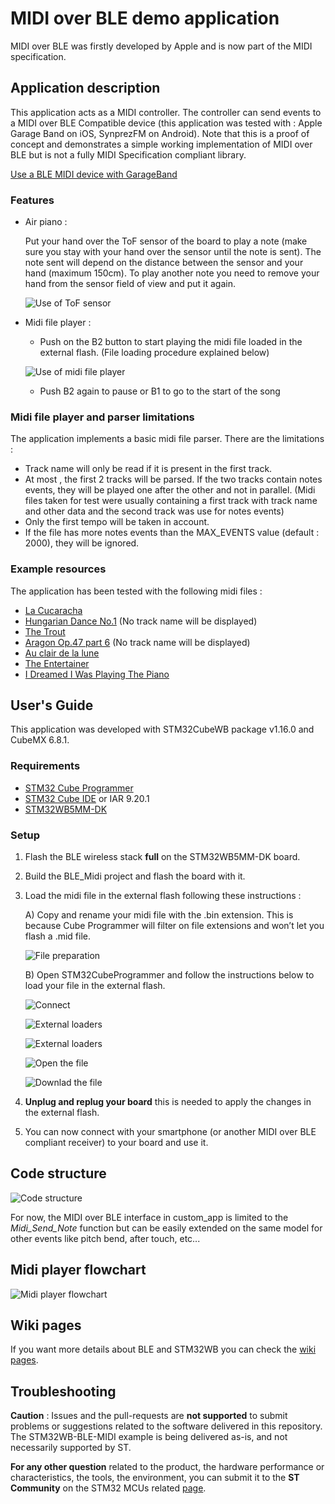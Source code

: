 # MIDI over BLE demo application

MIDI over BLE was firstly developed by Apple and is now part of the MIDI specification. 

## Application description

This application acts as a MIDI controller. The controller can send events to a MIDI over BLE Compatible device (this application was tested with : Apple Garage Band on iOS, SynprezFM on Android). Note that this is a proof of concept and demonstrates a simple working implementation of MIDI over BLE but is not a fully MIDI Specification compliant library.   

[Use a BLE MIDI device with GarageBand](https://support.apple.com/guide/garageband-ipad/a-bluetooth-midi-device-touch-instruments-chse356a0321/ipados#:~:text=Tap%20the%20Settings%20button%20in,tap%20the%20Connect%20switch%20off.)

### Features 

* Air piano : 

  Put your hand over the ToF sensor of the board to play a note (make sure you stay with your hand over the sensor until the note is sent). The note sent will depend on the distance between the sensor and your hand (maximum 150cm). To play another note you need to remove your hand from the sensor field of view and put it again.  

  ![Use of ToF sensor](Utilities/Media/Pictures/PlayByHand.png)

* Midi file player :

  - Push on the B2 button to start playing the midi file loaded in the external flash. (File loading procedure explained below)

  ![Use of midi file player](Utilities/Media/Pictures/PlayFromFile.png)

  - Push B2 again to pause or B1 to go to the start of the song

### Midi file player and parser limitations

The application implements a basic midi file parser. There are the limitations :
  - Track name will only be read if it is present in the first track. 
  - At most , the first 2 tracks will be parsed. If the two tracks contain notes events, they will be played one after the other and not in parallel. (Midi files taken for test were usually containing a first track with track name and other data and the second track was use for notes events) 
  - Only the first tempo will be taken in account.
  - If the file has more notes events than the MAX_EVENTS value (default : 2000), they will be ignored.

### Example resources

The application has been tested with the following midi files : 
 - [La Cucaracha](https://www.8notes.com/scores/509.asp)
 - [Hungarian Dance No.1](https://www.8notes.com/scores/20983.asp) (No track name will be displayed)
 - [The Trout](https://www.8notes.com/scores/427.asp)
 - [Aragon Op.47 part 6](https://bitmidi.com/19al476-mid) (No track name will be displayed)
 - [Au clair de la lune](https://www.8notes.com/scores/22783.asp)
 - [The Entertainer](https://www.8notes.com/scores/531.asp)
 - [I Dreamed I Was Playing The Piano](https://www.8notes.com/scores/22850.asp)

## User's Guide

This application was developed with STM32CubeWB package v1.16.0 and CubeMX 6.8.1.

### Requirements

  - [STM32 Cube Programmer](https://www.st.com/en/development-tools/stm32cubeprog.html)
  - [STM32 Cube IDE](https://www.st.com/en/development-tools/stm32cubeide.html) or IAR 9.20.1
  - [STM32WB5MM-DK](https://www.st.com/en/evaluation-tools/stm32wb5mm-dk.html)

### Setup

1. Flash the BLE wireless stack **full** on the STM32WB5MM-DK board.

2. Build the BLE_Midi project and flash the board with it.

3. Load the midi file in the external flash following these instructions :
  
    A) Copy and rename your midi file with the .bin extension. This is because Cube Programmer will filter on file extensions and won’t let you flash a .mid file.

    ![File preparation](Utilities/Media/Pictures/FilePrep.png)

    B) Open STM32CubeProgrammer and follow the instructions below to load your file in the external flash.

    ![Connect](Utilities/Media/Pictures/ExternalLoading1.png)

    ![External loaders](Utilities/Media/Pictures/ExternalLoading2.png)

    ![External loaders](Utilities/Media/Pictures/ExternalLoading3.png)

    ![Open the file](Utilities/Media/Pictures/ExternalLoading4.png)

    ![Downlad the file](Utilities/Media/Pictures/ExternalLoading5.png)

 4. **Unplug and replug your board** this is needed to apply the changes in the external flash.

 5. You can now connect with your smartphone (or another MIDI over BLE compliant receiver) to your board and use it.

## Code structure 

![Code structure](Utilities/Media/Pictures/CodeStructure.png)

For now, the MIDI over BLE interface in custom_app is limited to the *Midi_Send_Note* function but can be easily extended on the same model for other events like pitch bend, after touch, etc...

## Midi player flowchart

![Midi player flowchart](Utilities/Media/Pictures/SimpleSequencer.png)

## Wiki pages

If you want more details about BLE and STM32WB you can check the [wiki pages](https://wiki.st.com/stm32mcu/wiki/Category:Bluetooth_Low_Energy).

## Troubleshooting

**Caution** : Issues and the pull-requests are **not supported** to submit problems or suggestions related to the software delivered in this repository. The STM32WB-BLE-MIDI example is being delivered as-is, and not necessarily supported by ST.

**For any other question** related to the product, the hardware performance or characteristics, the tools, the environment, you can submit it to the **ST Community** on the STM32 MCUs related [page](https://community.st.com/s/topic/0TO0X000000BSqSWAW/stm32-mcus).


